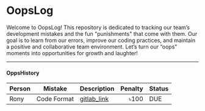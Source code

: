 # OopsLog

Welcome to OopsLog! This repository is dedicated to tracking our team’s development mistakes and the fun "punishments" that come with them. Our goal is to learn from our errors, improve our coding practices, and maintain a positive and collaborative team environment. Let’s turn our “oops” moments into opportunities for growth and laughter!

---

#### OppsHistory


| Person        | Mistake           | Description  | Penalty | Status |
| ------------- | ----------------- | ------------ | -------:| ------ |
| Rony      | Code Format | [gitlab_link](https://gitlab.com/AtMetis-ImpelITSolutions/das/-/merge_requests/338/diffs?commit_id=6e8c861be030e8cc296e0edcfb069a56f0b1128a) | ৳100 | DUE |


